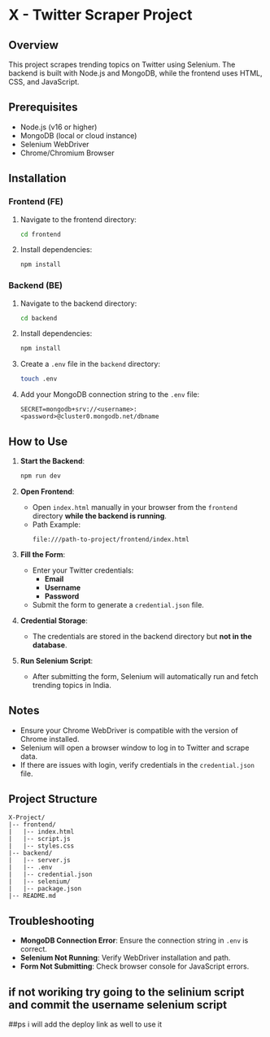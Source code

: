 # X - Twitter Scraper Project

## Overview
This project scrapes trending topics on Twitter using Selenium. The backend is built with Node.js and MongoDB, while the frontend uses HTML, CSS, and JavaScript.

## Prerequisites
- Node.js (v16 or higher)
- MongoDB (local or cloud instance)
- Selenium WebDriver
- Chrome/Chromium Browser

## Installation
### Frontend (FE)
1. Navigate to the frontend directory:
   ```bash
   cd frontend
   ```
2. Install dependencies:
   ```bash
   npm install
   ```

### Backend (BE)
1. Navigate to the backend directory:
   ```bash
   cd backend
   ```
2. Install dependencies:
   ```bash
   npm install
   ```
3. Create a `.env` file in the `backend` directory:
   ```bash
   touch .env
   ```
4. Add your MongoDB connection string to the `.env` file:
   ```
   SECRET=mongodb+srv://<username>:<password>@cluster0.mongodb.net/dbname
   ```

## How to Use
1. **Start the Backend**:
   ```bash
   npm run dev
   ```
2. **Open Frontend**:
   - Open `index.html` manually in your browser from the `frontend` directory **while the backend is running**.
   - Path Example: 
     ```
     file:///path-to-project/frontend/index.html
     ```
3. **Fill the Form**:
   - Enter your Twitter credentials:
     - **Email**
     - **Username**
     - **Password**
   - Submit the form to generate a `credential.json` file.

4. **Credential Storage**:
   - The credentials are stored in the backend directory but **not in the database**.

5. **Run Selenium Script**:
   - After submitting the form, Selenium will automatically run and fetch trending topics in India.

## Notes
- Ensure your Chrome WebDriver is compatible with the version of Chrome installed.
- Selenium will open a browser window to log in to Twitter and scrape data.
- If there are issues with login, verify credentials in the `credential.json` file.

## Project Structure
```
X-Project/
|-- frontend/
|   |-- index.html
|   |-- script.js
|   |-- styles.css
|-- backend/
|   |-- server.js
|   |-- .env
|   |-- credential.json
|   |-- selenium/
|   |-- package.json
|-- README.md
```

## Troubleshooting
- **MongoDB Connection Error**: Ensure the connection string in `.env` is correct.
- **Selenium Not Running**: Verify WebDriver installation and path.
- **Form Not Submitting**: Check browser console for JavaScript errors.

## if not woriking try going to the selinium script and commit the username selenium script 

##ps i will add the deploy link as well to use it 

